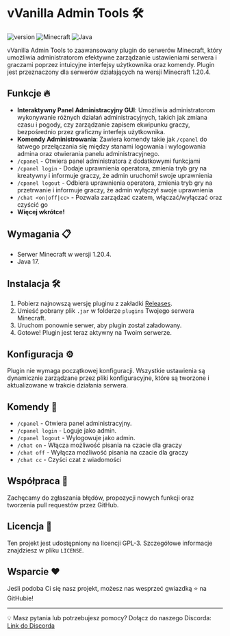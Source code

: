 # vVanilla Admin Tools 🛠

![version](https://img.shields.io/badge/version-0.75-blue.svg?cacheSeconds=2592000) ![Minecraft](https://img.shields.io/badge/Minecraft-1.20.4-brightgreen.svg) ![Java](https://img.shields.io/badge/Java-17-red.svg)

vVanilla Admin Tools to zaawansowany plugin do serwerów Minecraft, który umożliwia administratorom efektywne zarządzanie ustawieniami serwera i graczami poprzez intuicyjne interfejsy użytkownika oraz komendy. Plugin jest przeznaczony dla serwerów działających na wersji Minecraft 1.20.4.

## Funkcje 🔥

- **Interaktywny Panel Administracyjny GUI**: Umożliwia administratorom wykonywanie różnych działań administracyjnych, takich jak zmiana czasu i pogody, czy zarządzanie zapisem ekwipunku graczy, bezpośrednio przez graficzny interfejs użytkownika.
- **Komendy Administrowania**: Zawiera komendy takie jak `/cpanel` do łatwego przełączania się między stanami logowania i wylogowania admina oraz otwierania panelu administracyjnego.
- `/cpanel` - Otwiera panel administratora z dodatkowymi funkcjami
- `/cpanel login` - Dodaje uprawnienia operatora, zmienia tryb gry na kreatywny i informuje graczy, że admin uruchomił swoje uprawnienia
- `/cpanel logout` - Odbiera uprawnienia operatora, zmienia tryb gry na przetrwanie i informuje graczy, że admin wyłączył swoje uprawnienia
- `/chat <on|off|cc>` - Pozwala zarządzać czatem, włączać/wyłączać oraz czyścić go
- **Więcej wkrótce!**

## Wymagania 📋

- Serwer Minecraft w wersji 1.20.4.
- Java 17.

## Instalacja 🛠

1. Pobierz najnowszą wersję pluginu z zakładki [Releases](https://github.com/TwojaNazwaUzytkownika/vVanillaAdminTools/releases).
2. Umieść pobrany plik `.jar` w folderze `plugins` Twojego serwera Minecraft.
3. Uruchom ponownie serwer, aby plugin został załadowany.
4. Gotowe! Plugin jest teraz aktywny na Twoim serwerze.

## Konfiguracja ⚙

Plugin nie wymaga początkowej konfiguracji. Wszystkie ustawienia są dynamicznie zarządzane przez pliki konfiguracyjne, które są tworzone i aktualizowane w trakcie działania serwera.

## Komendy 📝

- `/cpanel` - Otwiera panel administracyjny.
- `/cpanel login` - Loguje jako admin.
- `/cpanel logout` - Wylogowuje jako admin.
- `/chat on` - Włącza możliwość pisania na czacie dla graczy
- `/chat off` - Wyłącza możliwość pisania na czacie dla graczy
- `/chat cc` - Czyści czat z wiadomości

## Współpraca 🤝

Zachęcamy do zgłaszania błędów, propozycji nowych funkcji oraz tworzenia pull requestów przez GitHub.

## Licencja 📄

Ten projekt jest udostępniony na licencji GPL-3. Szczegółowe informacje znajdziesz w pliku `LICENSE`.

## Wsparcie ❤

Jeśli podoba Ci się nasz projekt, możesz nas wesprzeć gwiazdką ⭐ na GitHubie!

---

💡 Masz pytania lub potrzebujesz pomocy? Dołącz do naszego Discorda: [Link do Discorda](https://discord.gg/JbNqg9m9Xf)
